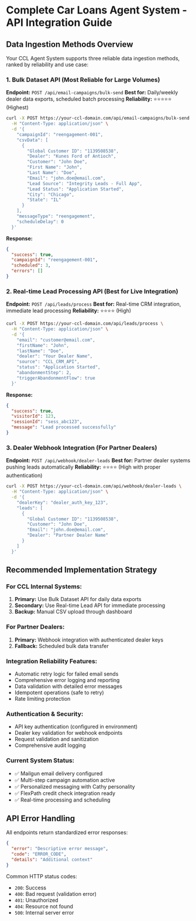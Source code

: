 # Complete Car Loans Agent System - API Integration Guide

## Data Ingestion Methods Overview

Your CCL Agent System supports three reliable data ingestion methods, ranked by
reliability and use case:

### 1. **Bulk Dataset API** (Most Reliable for Large Volumes)

**Endpoint:** `POST /api/email-campaigns/bulk-send` **Best for:** Daily/weekly
dealer data exports, scheduled batch processing **Reliability:** ⭐⭐⭐⭐⭐
(Highest)

```bash
curl -X POST https://your-ccl-domain.com/api/email-campaigns/bulk-send \
  -H "Content-Type: application/json" \
  -d '{
    "campaignId": "reengagement-001",
    "csvData": [
      {
        "Global Customer ID": "1139508538",
        "Dealer": "Kunes Ford of Antioch",
        "Customer": "John Doe",
        "First Name": "John",
        "Last Name": "Doe",
        "Email": "john.doe@email.com",
        "Lead Source": "Integrity Leads - Full App",
        "Lead Status": "Application Started",
        "City": "Chicago",
        "State": "IL"
      }
    ],
    "messageType": "reengagement",
    "scheduleDelay": 0
  }'
```

**Response:**

```json
{
  "success": true,
  "campaignId": "reengagement-001",
  "scheduled": 3,
  "errors": []
}
```

### 2. **Real-time Lead Processing API** (Best for Live Integration)

**Endpoint:** `POST /api/leads/process` **Best for:** Real-time CRM integration,
immediate lead processing **Reliability:** ⭐⭐⭐⭐ (High)

```bash
curl -X POST https://your-ccl-domain.com/api/leads/process \
  -H "Content-Type: application/json" \
  -d '{
    "email": "customer@email.com",
    "firstName": "John",
    "lastName": "Doe",
    "dealer": "Your Dealer Name",
    "source": "CCL_CRM_API",
    "status": "Application Started",
    "abandonmentStep": 2,
    "triggerAbandonmentFlow": true
  }'
```

**Response:**

```json
{
  "success": true,
  "visitorId": 123,
  "sessionId": "sess_abc123",
  "message": "Lead processed successfully"
}
```

### 3. **Dealer Webhook Integration** (For Partner Dealers)

**Endpoint:** `POST /api/webhook/dealer-leads` **Best for:** Partner dealer
systems pushing leads automatically **Reliability:** ⭐⭐⭐⭐ (High with proper
authentication)

```bash
curl -X POST https://your-ccl-domain.com/api/webhook/dealer-leads \
  -H "Content-Type: application/json" \
  -d '{
    "dealerKey": "dealer_auth_key_123",
    "leads": [
      {
        "Global Customer ID": "1139508538",
        "Customer": "John Doe",
        "Email": "john.doe@email.com",
        "Dealer": "Partner Dealer Name"
      }
    ]
  }'
```

## Recommended Implementation Strategy

### For CCL Internal Systems:

1. **Primary:** Use Bulk Dataset API for daily data exports
2. **Secondary:** Use Real-time Lead API for immediate processing
3. **Backup:** Manual CSV upload through dashboard

### For Partner Dealers:

1. **Primary:** Webhook integration with authenticated dealer keys
2. **Fallback:** Scheduled bulk data transfer

### Integration Reliability Features:

- Automatic retry logic for failed email sends
- Comprehensive error logging and reporting
- Data validation with detailed error messages
- Idempotent operations (safe to retry)
- Rate limiting protection

### Authentication & Security:

- API key authentication (configured in environment)
- Dealer key validation for webhook endpoints
- Request validation and sanitization
- Comprehensive audit logging

### Current System Status:

- ✅ Mailgun email delivery configured
- ✅ Multi-step campaign automation active
- ✅ Personalized messaging with Cathy personality
- ✅ FlexPath credit check integration ready
- ✅ Real-time processing and scheduling

## API Error Handling

All endpoints return standardized error responses:

```json
{
  "error": "Descriptive error message",
  "code": "ERROR_CODE",
  "details": "Additional context"
}
```

Common HTTP status codes:

- `200`: Success
- `400`: Bad request (validation error)
- `401`: Unauthorized
- `404`: Resource not found
- `500`: Internal server error
